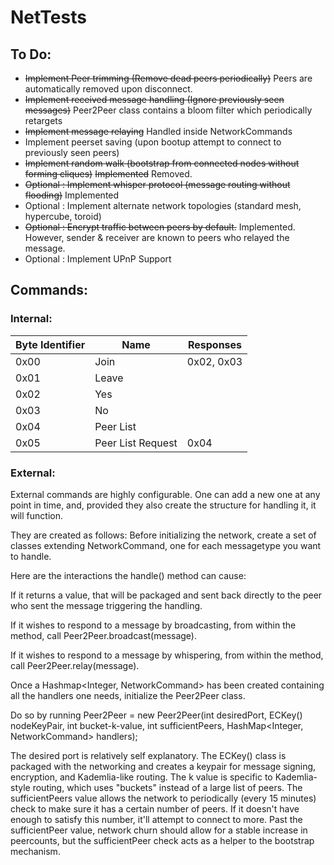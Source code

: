 # NetTests

## To Do:
* ~~Implement Peer trimming (Remove dead peers periodically)~~ Peers are automatically removed upon disconnect.
* ~~Implement received message handling (Ignore previously seen messages)~~ Peer2Peer class contains a bloom filter which periodically retargets
* ~~Implement message relaying~~ Handled inside NetworkCommands
* Implement peerset saving (upon bootup attempt to connect to previously seen peers)
* ~~Implement random walk (bootstrap from connected nodes without forming cliques)~~  ~~Implemented~~ Removed.
* ~~Optional : Implement whisper protocol (message routing without flooding)~~ Implemented
* Optional : Implement alternate network topologies (standard mesh, hypercube, toroid)
* ~~Optional : Encrypt traffic between peers by default.~~ Implemented. However, sender & receiver are known to peers who relayed the message.
* Optional : Implement UPnP Support


## Commands:

### Internal:
| Byte Identifier | Name              | Responses  |
|-----------------|-------------------|------------|
| 0x00            | Join              | 0x02, 0x03 |
| 0x01            | Leave             |            |
| 0x02            | Yes               |            |
| 0x03            | No                |            |
| 0x04            | Peer List         |            |
| 0x05            | Peer List Request | 0x04       |

### External:
External commands are highly configurable. One can add a new one at any point in time, and, provided they also create the structure for handling it, it will function. 


They are created as follows: Before initializing the network, create a set of classes extending NetworkCommand, one for each messagetype you want to handle.

Here are the interactions the handle() method can cause:

If it returns a value, that will be packaged and sent back directly to the peer who sent the message triggering the handling.

If it wishes to respond to a message by broadcasting, from within the method, call Peer2Peer.broadcast(message).

If it wishes to respond to a message by whispering, from within the method, call Peer2Peer.relay(message).


Once a Hashmap<Integer, NetworkCommand> has been created containing all the handlers one needs, initialize the Peer2Peer class.

Do so by running Peer2Peer <instancename> = new Peer2Peer(int desiredPort, ECKey() nodeKeyPair, int bucket-k-value, int sufficientPeers, HashMap<Integer, NetworkCommand> handlers);

The desired port is relatively self explanatory. 
The ECKey() class is packaged with the networking and creates a keypair for message signing, encryption, and Kademlia-like routing.
The k value is specific to Kademlia-style routing, which uses "buckets" instead of a large list of peers.
The sufficientPeers value allows the network to periodically (every 15 minutes) check to make sure it has a certain number of peers. If it doesn't have enough to satisfy this number, it'll attempt to connect to more. Past the sufficientPeer value, network churn should allow for a stable increase in peercounts, but the sufficientPeer check acts as a helper to the bootstrap mechanism.

